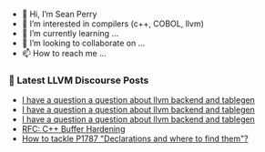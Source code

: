 - 👋 Hi, I’m Sean Perry
- 👀 I’m interested in compilers (c++, COBOL, llvm)
- 🌱 I’m currently learning ...
- 💞️ I’m looking to collaborate on ...
- 📫 How to reach me ...

<!---
s66perry/s66perry is a ✨ special ✨ repository because its `README.md` (this file) appears on your GitHub profile.
You can click the Preview link to take a look at your changes.
--->
### 📕 Latest LLVM Discourse Posts

<!-- DISCOURSE-LLVM:START -->
- [I have a question a question about llvm backend and tablegen](https://discourse.llvm.org/t/i-have-a-question-a-question-about-llvm-backend-and-tablegen/66838#post_3)
- [I have a question a question about llvm backend and tablegen](https://discourse.llvm.org/t/i-have-a-question-a-question-about-llvm-backend-and-tablegen/66838#post_2)
- [I have a question a question about llvm backend and tablegen](https://discourse.llvm.org/t/i-have-a-question-a-question-about-llvm-backend-and-tablegen/66838#post_1)
- [RFC: C++ Buffer Hardening](https://discourse.llvm.org/t/rfc-c-buffer-hardening/65734?page=4#post_80)
- [How to tackle P1787 &quot;Declarations and where to find them&quot;?](https://discourse.llvm.org/t/how-to-tackle-p1787-declarations-and-where-to-find-them/66833#post_1)
<!-- DISCOURSE-LLVM:END -->
